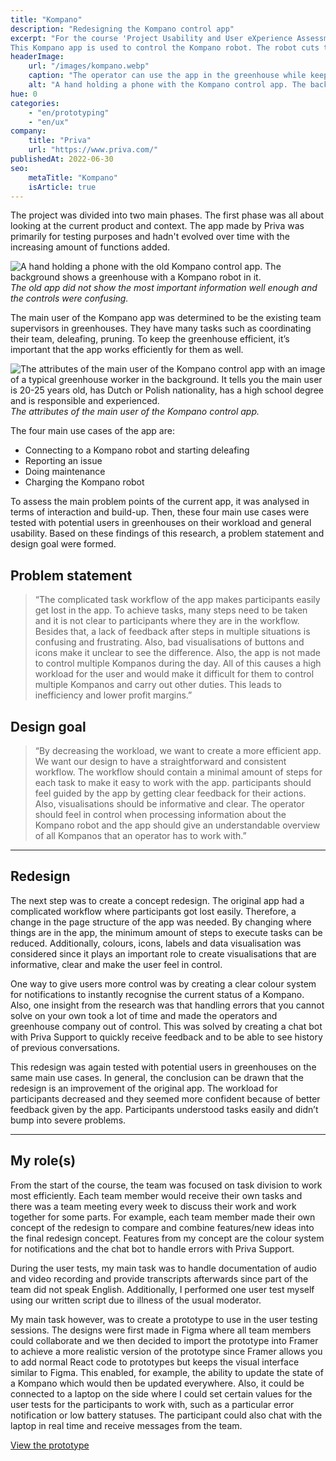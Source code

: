 ```yaml
---
title: "Kompano"
description: "Redesigning the Kompano control app"
excerpt: "For the course 'Project Usability and User eXperience Assessment in Design' (UXAD), a redesign was made for the Kompano app by Priva.
This Kompano app is used to control the Kompano robot. The robot cuts the leaves of tomato plants in greenhouses. Operators use the Kompano robot app to start the robot and fix any problems that might occur. An operator controls multiple Kompanos with the app daily."
headerImage:
    url: "/images/kompano.webp"
    caption: "The operator can use the app in the greenhouse while keeping a safe distance"
    alt: "A hand holding a phone with the Kompano control app. The background shows a greenhouse with a Kompano robot in it."
hue: 0
categories:
    - "en/prototyping"
    - "en/ux"
company:
    title: "Priva"
    url: "https://www.priva.com/"
publishedAt: 2022-06-30
seo:
    metaTitle: "Kompano"
    isArticle: true
---
```


The project was divided into two main phases. The first phase was all about looking at the current product and context. The app made by Priva was primarily for testing purposes and hadn't evolved over time with the increasing amount of functions added.

![A hand holding a phone with the old Kompano control app. The background shows a greenhouse with a Kompano robot in it.](/images/kompano-1.png)
_The old app did not show the most important information well enough and the controls were confusing._

The main user of the Kompano app was determined to be the existing team supervisors in greenhouses. They have many tasks such as coordinating their team, deleafing, pruning. To keep the greenhouse efficient, it’s important that the app works efficiently for them as well.

![The attributes of the main user of the Kompano control app with an image of a typical greenhouse worker in the background. It tells you the main user is 20-25 years old, has Dutch or Polish nationality, has a high school degree and is responsible and experienced.](/images/kompano-2.png)
_The attributes of the main user of the Kompano control app._

The four main use cases of the app are:

-   Connecting to a Kompano robot and starting deleafing
-   Reporting an issue
-   Doing maintenance
-   Charging the Kompano robot

To assess the main problem points of the current app, it was analysed in terms of interaction and build-up. Then, these four main use cases were tested with potential users in greenhouses on their workload and general usability. Based on these findings of this research, a problem statement and design goal were formed.

## Problem statement

> “The complicated task workflow of the app makes participants easily get lost in the app. To achieve tasks, many steps need to be taken and it is not clear to participants where they are in the workflow. Besides that, a lack of feedback after steps in multiple situations is confusing and frustrating. Also, bad visualisations of buttons and icons make it unclear to see the difference. Also, the app is not made to control multiple Kompanos during the day. All of this causes a high workload for the user and would make it difficult for them to control multiple Kompanos and carry out other duties. This leads to inefficiency and lower profit margins.”

## Design goal

> “By decreasing the workload, we want to create a more efficient app. We want our design to have a straightforward and consistent workflow. The workflow should contain a minimal amount of steps for each task to make it easy to work with the app. participants should feel guided by the app by getting clear feedback for their actions. Also, visualisations should be informative and clear. The operator should feel in control when processing information about the Kompano robot and the app should give an understandable overview of all Kompanos that an operator has to work with.”

---

## Redesign

The next step was to create a concept redesign. The original app had a complicated workflow where participants got lost easily. Therefore, a change in the page structure of the app was needed. By changing where things are in the app, the minimum amount of steps to execute tasks can be reduced. Additionally, colours, icons, labels and data visualisation was considered since it plays an important role to create visualisations that are informative, clear and make the user feel in control.

One way to give users more control was by creating a clear colour system for notifications to instantly recognise the current status of a Kompano. Also, one insight from the research was that handling errors that you cannot solve on your own took a lot of time and made the operators and greenhouse company out of control. This was solved by creating a chat bot with Priva Support to quickly receive feedback and to be able to see history of previous conversations.

This redesign was again tested with potential users in greenhouses on the same main use cases. In general, the conclusion can be drawn that the redesign is an improvement of the original app. The workload for participants decreased and they seemed more confident because of better feedback given by the app. Participants understood tasks easily and didn’t bump into severe problems.

---

## My role(s)

From the start of the course, the team was focused on task division to work most efficiently. Each team member would receive their own tasks and there was a team meeting every week to discuss their work and work together for some parts. For example, each team member made their own concept of the redesign to compare and combine features/new ideas into the final redesign concept. Features from my concept are the colour system for notifications and the chat bot to handle errors with Priva Support.

During the user tests, my main task was to handle documentation of audio and video recording and provide transcripts afterwards since part of the team did not speak English. Additionally, I performed one user test myself using our written script due to illness of the usual moderator.

My main task however, was to create a prototype to use in the user testing sessions. The designs were first made in Figma where all team members could collaborate and we then decided to import the prototype into Framer to achieve a more realistic version of the prototype since Framer allows you to add normal React code to prototypes but keeps the visual interface similar to Figma. This enabled, for example, the ability to update the state of a Kompano which would then be updated everywhere. Also, it could be connected to a laptop on the side where I could set certain values for the user tests for the participants to work with, such as a particular error notification or low battery statuses. The participant could also chat with the laptop in real time and receive messages from the team.

[View the prototype](https://framer.com/embed/Kompano-Final-Redesign--8yThemIu0F84D6qE7DBa/EtmYk_avt?highlights=0)

<!-- FIXME: Prototype Framer https://framer.com/embed/Kompano-Final-Redesign--8yThemIu0F84D6qE7DBa/EtmYk_avt?highlights=0 -->
